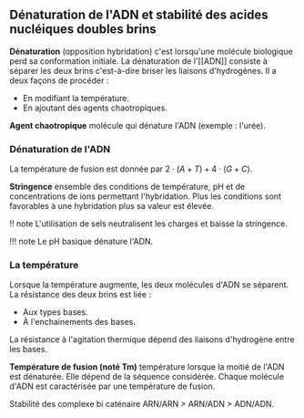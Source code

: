 ## Dénaturation de l'ADN et stabilité des acides nucléiques doubles brins

__Dénaturation__ (opposition hybridation) c'est lorsqu'une molécule biologique perd sa conformation initiale. La dénaturation de l'[[ADN]] consiste à séparer les deux brins c'est-à-dire briser les liaisons
d'hydrogènes. Il a deux façons de procéder :

* En modifiant la température.
* En ajoutant des agents chaotropiques.

__Agent chaotropique__ molécule qui dénature l'ADN (exemple : l'urée).

### Dénaturation de l'ADN 

La température de fusion est donnée par $2 \cdot (A+T) + 4 \cdot (G+C)$.

__Stringence__ ensemble des conditions de température, pH et de concentrations de ions permettant l'hybridation. Plus les conditions sont favorables à une hybridation plus sa valeur est élevée.

!! note 
    L'utilisation de sels neutralisent les charges et baisse la stringence.

!!! note
    Le pH basique dénature l'ADN.
### La température

Lorsque la température augmente, les deux molécules d'ADN se séparent.
La résistance des deux brins est liée :

* Aux types bases.
* À l'enchainements des bases.

La résistance à l'agitation thermique dépend des liaisons d'hydrogène entre les bases.

__Température de fusion (noté Tm)__ température lorsque la moitié de l'ADN est dénaturée. Elle dépend de la séquence considérée. Chaque molécule d'ADN est caractérisée par une température de fusion.

Stabilité des complexe bi caténaire ARN/ARN \> ARN/ADN \> ADN/ADN.